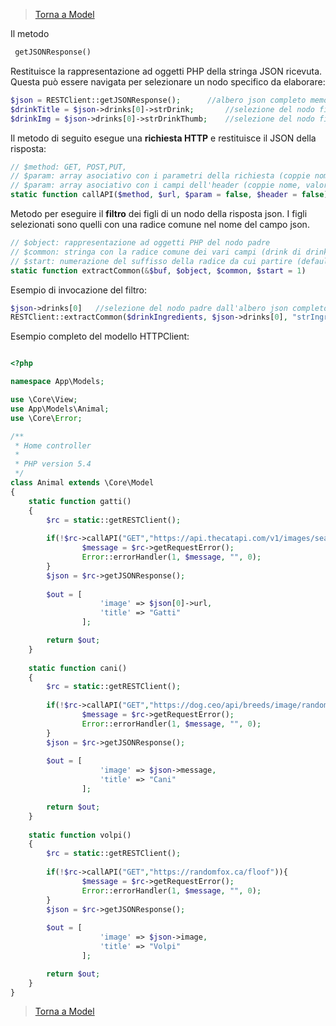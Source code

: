 >[Torna a Model](model.md) 
>
Il metodo 
```PHP
 getJSONResponse()
```
Restituisce la rappresentazione ad oggetti PHP della stringa JSON ricevuta. Questa può essere navigata per selezionare un nodo specifico da elaborare:
```PHP
$json = RESTClient::getJSONResponse();		//albero json completo memorizzato in $json
$drinkTitle = $json->drinks[0]->strDrink;       //selezione del nodo figlio strDrink dall'albero   
$drinkImg = $json->drinks[0]->strDrinkThumb;	//selezione del nodo figlio strDrinkThumb dall'albero
```
Il metodo di seguito esegue una **richiesta HTTP** e restituisce il JSON della risposta:

```PHP
// $method: GET, POST,PUT,
// $param: array asociativo con i parametri della richiesta (coppie nome, valore). Di default nessun parametro.
// $param: array asociativo con i campi dell'header (coppie nome, valore). Di default nessun parametro.
static function callAPI($method, $url, $param = false, $header = false)
```
Metodo per eseguire il **filtro** dei figli di un nodo della risposta json. I figli selezionati sono quelli con una radice comune nel nome del campo json.

```PHP
// $object: rappresentazione ad oggetti PHP del nodo padre
// $common: stringa con la radice comune dei vari campi (drink di drink1, drink2, drink3, ecc).
// $start: numerazione del suffisso della radice da cui partire (default 1, ad es. drink1)
static function extractCommon(&$buf, $object, $common, $start = 1)
```
Esempio di invocazione del filtro:
```PHP
$json->drinks[0]   //selezione del nodo padre dall'albero json completo memorizzato in $json
RESTClient::extractCommon($drinkIngredients, $json->drinks[0], "strIngredient");
```

Esempio completo del modello HTTPClient:
```PHP 

<?php

namespace App\Models;

use \Core\View;
use App\Models\Animal;
use \Core\Error;

/**
 * Home controller
 *
 * PHP version 5.4
 */
class Animal extends \Core\Model
{
	static function gatti()
    {
        $rc = static::getRESTClient();
        
        if(!$rc->callAPI("GET","https://api.thecatapi.com/v1/images/search")){
                $message = $rc->getRequestError();
                Error::errorHandler(1, $message, "", 0);
        }
        $json = $rc->getJSONResponse();
        
        $out = [
                    'image' => $json[0]->url,
                    'title' => "Gatti"
                ];

        return $out;
	}
	
	static function cani()
    {
        $rc = static::getRESTClient();
        
        if(!$rc->callAPI("GET","https://dog.ceo/api/breeds/image/random")){
                $message = $rc->getRequestError();
                Error::errorHandler(1, $message, "", 0);
        }
        $json = $rc->getJSONResponse();
        
        $out = [
                    'image' => $json->message,
                    'title' => "Cani"
                ];

        return $out;
	}
	
	static function volpi()
    {
        $rc = static::getRESTClient();
        
        if(!$rc->callAPI("GET","https://randomfox.ca/floof")){
                $message = $rc->getRequestError();
                Error::errorHandler(1, $message, "", 0);
        }
        $json = $rc->getJSONResponse();
        
        $out = [
                    'image' => $json->image,
                    'title' => "Volpi"
                ];

        return $out;
	}
}


```

>[Torna a Model](model.md) 

